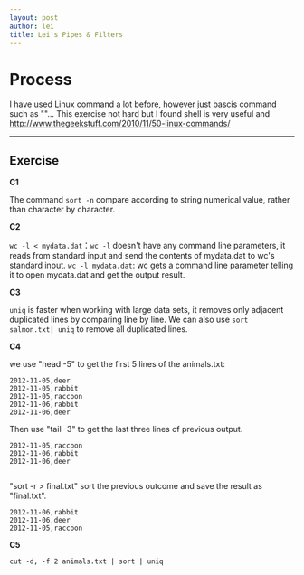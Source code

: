 ```yaml
---
layout: post
author: lei
title: Lei's Pipes & Filters
---
```

# Process

I have used Linux command a lot before, however just bascis command such as ""... This exercise not hard but I found shell is very useful and http://www.thegeekstuff.com/2010/11/50-linux-commands/
___
## Exercise

**C1**

The command `sort -n` compare according to string numerical value, rather than character by character.

**C2**

`wc -l < mydata.dat`：`wc -l` doesn't have any command line parameters, it reads from standard input and send the contents of mydata.dat to wc's standard input.
`wc -l mydata.dat`: wc gets a command line parameter telling it to open mydata.dat and get the output result.

**C3**

`uniq` is faster when working with large data sets, it removes only adjacent duplicated lines by comparing line by line. We can also use `sort salmon.txt| uniq` to remove all duplicated lines.

**C4**

we use "head -5" to get the first 5 lines of the animals.txt: 

```
2012-11-05,deer
2012-11-05,rabbit
2012-11-05,raccoon
2012-11-06,rabbit
2012-11-06,deer
```

Then use "tail -3" to get the last three lines of previous output.

```
2012-11-05,raccoon                                                                                                                                                                 
2012-11-06,rabbit                                                                                                                                                                  
2012-11-06,deer
  
```

"sort -r > final.txt" sort the previous outcome and save the result as "final.txt".

```
2012-11-06,rabbit
2012-11-06,deer
2012-11-05,raccoon
```

**C5**

`cut -d, -f 2 animals.txt | sort | uniq`
